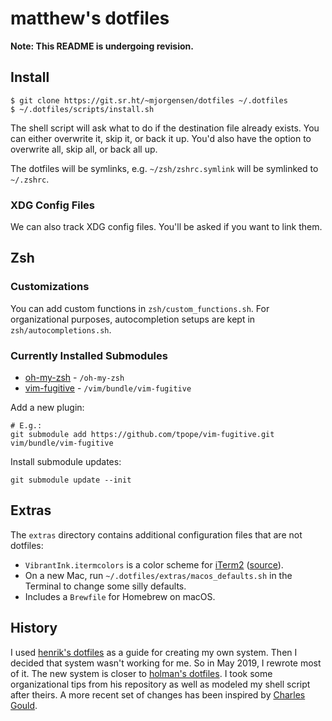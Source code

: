 # matthew's dotfiles

**Note: This README is undergoing revision.**

## Install

```
$ git clone https://git.sr.ht/~mjorgensen/dotfiles ~/.dotfiles
$ ~/.dotfiles/scripts/install.sh
```

The shell script will ask what to do if the destination file already
exists. You can either overwrite it, skip it, or back it up. You'd also
have the option to overwrite all, skip all, or back all up.

The dotfiles will be symlinks, e.g. `~/zsh/zshrc.symlink` will be
symlinked to `~/.zshrc`.

### XDG Config Files

We can also track XDG config files. You'll be asked if you want to link
them.

## Zsh

### Customizations

You can add custom functions in `zsh/custom_functions.sh`. For
organizational purposes, autocompletion setups are kept in
`zsh/autocompletions.sh`.

### Currently Installed Submodules

- [oh-my-zsh][oh-my-zsh] - `/oh-my-zsh`
- [vim-fugitive][vim-fugitive] - `/vim/bundle/vim-fugitive`

[oh-my-zsh]: https://github.com/robbyrussell/oh-my-zsh
[vim-fugitive]: https://github.com/tpope/vim-fugitive.git

Add a new plugin:

```
# E.g.:
git submodule add https://github.com/tpope/vim-fugitive.git vim/bundle/vim-fugitive
```

Install submodule updates:

```
git submodule update --init
```

## Extras

The `extras` directory contains additional configuration files that are
not dotfiles:

* `VibrantInk.itermcolors` is a color scheme for [iTerm2][it2] 
  ([source][VIsource]).
* On a new Mac, run `~/.dotfiles/extras/macos_defaults.sh` in the
  Terminal to change some silly defaults.
* Includes a `Brewfile` for Homebrew on macOS.

[it2]: http://www.iterm2.com/
[VIsource]: https://github.com/asanghi/vibrantinklion

## History 

I used [henrik's dotfiles](https://github.com/henrik/dotfiles) as a
guide for creating my own system. Then I decided that system wasn't
working for me. So in May 2019, I rewrote most of it. The new system is
closer to [holman's dotfiles](https://github.com/holman/dotfiles). I
took some organizational tips from his repository as well as modeled my
shell script after theirs. A more recent set of changes has been
inspired by [Charles Gould](https://git.sr.ht/~crg/config).
